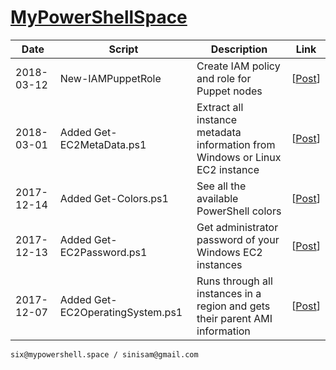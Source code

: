 # [MyPowerShellSpace](http://mypowershell.space/)

Date | Script | Description | Link
--- | --- | --- | ---
2018-03-12 | New-IAMPuppetRole | Create IAM policy and role for Puppet nodes | [[Post](http://mypowershell.space/index.php/2018/03/12/opsworks-for-puppet-enterprise-iam-role-for-nodes/)]
2018-03-01 | Added Get-EC2MetaData.ps1 | Extract all instance metadata information from Windows or Linux EC2 instance | [[Post](http://mypowershell.space/index.php/2018/03/01/i-need-meta-data-all-of-it/)]
2017-12-14 | Added Get-Colors.ps1 | See all the available PowerShell colors | [[Post](http://mypowershell.space/index.php/2017/12/14/colors-magical-colors/)]
2017-12-13 | Added Get-EC2Password.ps1 | Get administrator password of your Windows EC2 instances | [[Post](http://mypowershell.space/index.php/2017/12/13/how-to-get-my-ec2-instance-password/)]
2017-12-07 | Added Get-EC2OperatingSystem.ps1 | Runs through all instances in a region and gets their parent AMI information | [[Post](http://mypowershell.space/index.php/2017/12/07/get-os-of-the-instance-or-gods-forbid-sql-version/)]

    six@mypowershell.space / sinisam@gmail.com